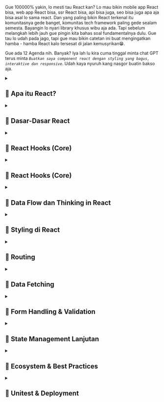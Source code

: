 Gue 100000% yakin, lo mesti tau React kan? Lo mau bikin mobile app React bisa, web app React bisa, ssr React bisa, api bisa juga, seo bisa juga apa aja bisa asal lo sama react. Dan yang paling bikin React terkenal itu komunitasnya gede banget, komunitas tech framework paling gede sealam semesta. Bayangin lo nyari library khusus wibu aja ada. Tapi sebelum melangkah lebih jauh gue pingin kita bahas soal fundamentalnya dulu. Gue tau lo udah pada jago, tapi gue mau bikin catetan ini buat mengingatkan hamba - hamba React kalo tersesat di jalan kemusyrikan😁.

Gue ada 12 Agenda nih. Banyak? Iya lah lu kira cuma tinggal minta chat GPT terus minta *`Buatkan saya component react dengan styling yang bagus, interaktive dan responsive`*. Udah kaya nyuruh kang nasgor buatin bakso aja.

<details>
<summary><h2>📌 Apa itu React?</h2></summary>

<h4>React itu Library atau Framework?</h4>

<img class="img-fluid" alt="image" src="https://raw.githubusercontent.com/feri-irawansyah/docs/refs/heads/main/fundamental-react/assets/react-docs.png" />
Kalo lu nyasar atau cari *`React`* di google search. Nah mesti bakal muncul web `https://react.dev`. Nah terus lu masuk di halaman pertama langsung muncul tulisan yang harusnya lo bisa baca atau kalo lo translate ke bahasa indonesia jadi 

<h3 class="text-danger text-underlined text-uppercase">Perpustakaan untuk antarmuka pengguna web dan asli</h3>

React itu library, dependencies, package, atau benda" semacam itu bukan `framework`. Framework itu kerangka kerja bro kaya lo misal mau masak di resto itu udh ada tata caranya, alat" nya lengkap dan ada aturan nya harus steril, bersih, rapi, harus ikutin sop nya.

Beda kaya lo masak di dapur orang jawa:

<img class="img-fluid" alt="image" src="https://raw.githubusercontent.com/feri-irawansyah/docs/refs/heads/main/fundamental-react/assets/orang-jawa.jpg" />

Lo ngga perlu rapi, ngga perlu pake seragam, steril, ngga ada sop yang penting masakan halal dan ngga membunuh asal lo jangan sampe bakar rumah aja.

Itulah framework suatu kerangka yang udah dibuatin orang atau organisasi biar lo kaga sembarangan ngoplos source code lo. React beda bro dia bukan framework, tapi dia library yang isinya itu fitur - fitur mempermudah hidup lo, bukan mempersulit hidup lo dan lo terserah mau lakuin apa aja pake react. Misalnya gini bro, lo mau masak nasgor di dapur orang jawa nih tanpa framework lo nyalain api, panasin minyak, siapin bumbu, tumis, masukin nasi, aduk - aduk, angkat, lalu jadi. Nah fitur - fitur dan bahan nya itulah React bro.

Jadi kalo misal lo ulek bumbu sendiri artinya lo buat UI pake React lo jahit sendiri, kalo lo beli bumbu Racik, Sasa, Sajiku dkk lo artinya pake third party library buatan orang kaya Ant Design, Chakra UI, MUI, Bootstrap dll.

<h4>Bedanya React, Vanilajs, dan Jquery (The legend off Javascript Library)</h4>

</details>

<details>
<summary><h2>📌 Dasar-Dasar React</h2></summary>

Lagi ditulis...

</details>

<details>
<summary><h2>📌 React Hooks (Core)</h2></summary>

Lagi ditulis...

</details>

<details>
<summary><h2>📌 React Hooks (Core)</h2></summary>

Lagi ditulis...

</details>

<details>
<summary><h2>📌 Data Flow dan Thinking in React</h2></summary>

Lagi ditulis...

</details>

<details>
<summary><h2>📌 Styling di React</h2></summary>

Lagi ditulis...

</details>

<details>
<summary><h2>📌 Routing</h2></summary>

Lagi ditulis...

</details>

<details>
<summary><h2>📌 Data Fetching</h2></summary>

Lagi ditulis...

</details>

<details>
<summary><h2>📌 Form Handling & Validation</h2></summary>

Lagi ditulis...

</details>

<details>
<summary><h2>📌 State Management Lanjutan</h2></summary>

Lagi ditulis...

</details>

<details>
<summary><h2>📌 Ecosystem & Best Practices</h2></summary>

Lagi ditulis...

</details>

<details>
<summary><h2>📌 Unitest & Deployment</h2></summary>

Lagi ditulis...

</details>

